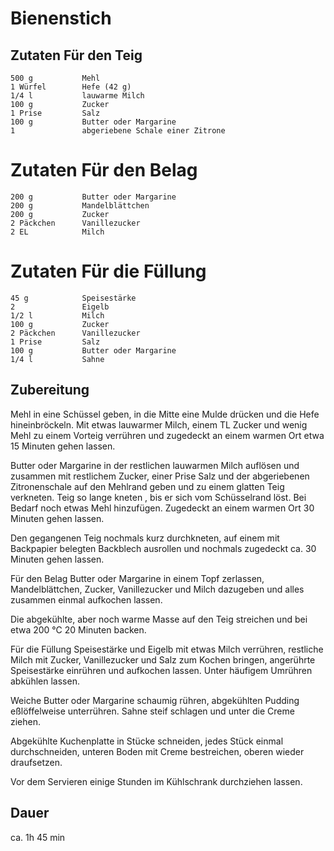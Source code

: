# Bienenstich


## Zutaten Für den Teig
```
500 g           Mehl 
1 Würfel        Hefe (42 g) 
1/4 l           lauwarme Milch 
100 g           Zucker 
1 Prise         Salz 
100 g           Butter oder Margarine 
1               abgeriebene Schale einer Zitrone 
```

# Zutaten Für den Belag
```
200 g           Butter oder Margarine 
200 g           Mandelblättchen 
200 g           Zucker 
2 Päckchen      Vanillezucker 
2 EL            Milch 
```

# Zutaten Für die Füllung
```
45 g            Speisestärke 
2               Eigelb 
1/2 l           Milch 
100 g           Zucker 
2 Päckchen      Vanillezucker 
1 Prise         Salz 
100 g           Butter oder Margarine 
1/4 l           Sahne 		
```

## Zubereitung
Mehl in eine Schüssel geben, in die Mitte eine Mulde drücken und die Hefe hineinbröckeln. Mit etwas lauwarmer Milch, einem TL Zucker und wenig Mehl zu einem Vorteig verrühren und zugedeckt an einem warmen Ort etwa 15 Minuten gehen lassen. 

Butter oder Margarine in der restlichen lauwarmen Milch auflösen und zusammen mit restlichem Zucker, einer Prise Salz und der abgeriebenen Zitronenschale auf den Mehlrand geben und zu einem glatten Teig verkneten. Teig so lange kneten , bis er sich vom Schüsselrand löst. Bei Bedarf noch etwas Mehl hinzufügen. Zugedeckt an einem warmen Ort 30 Minuten gehen lassen.

Den gegangenen Teig nochmals kurz durchkneten, auf einem mit Backpapier belegten Backblech ausrollen und nochmals zugedeckt ca. 30 Minuten gehen lassen.

Für den Belag Butter oder Margarine in einem Topf zerlassen, Mandelblättchen, Zucker, Vanillezucker und Milch dazugeben und alles zusammen einmal aufkochen lassen.

Die abgekühlte, aber noch warme Masse auf den Teig streichen und bei etwa 200 °C 20 Minuten backen.

Für die Füllung Speisestärke und Eigelb mit etwas Milch verrühren, restliche Milch mit Zucker, Vanillezucker und Salz zum Kochen bringen, angerührte Speisestärke einrühren und aufkochen lassen. Unter häufigem Umrühren abkühlen lassen.

Weiche Butter oder Margarine schaumig rühren, abgekühlten Pudding eßlöffelweise unterrühren. Sahne steif schlagen und unter die Creme ziehen.

Abgekühlte Kuchenplatte in Stücke schneiden, jedes Stück einmal durchschneiden, unteren Boden mit Creme bestreichen, oberen wieder draufsetzen.

Vor dem Servieren einige Stunden im Kühlschrank durchziehen lassen.

## Dauer
ca. 1h 45 min
